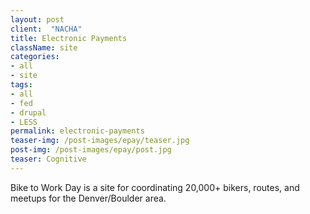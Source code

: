 ```yaml
---
layout: post
client:  "NACHA"
title: Electronic Payments
className: site
categories: 
- all
- site
tags:
- all
- fed
- drupal
- LESS
permalink: electronic-payments
teaser-img: /post-images/epay/teaser.jpg
post-img: /post-images/epay/post.jpg
teaser: Cognitive 
---
```

Bike to Work Day is a site for coordinating 20,000+ bikers, routes, and meetups for the Denver/Boulder area.
